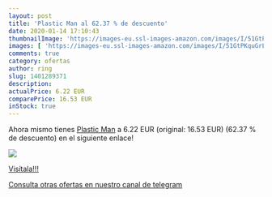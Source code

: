 ```yaml
---
layout: post
title: 'Plastic Man al 62.37 % de descuento'
date: 2020-01-14 17:10:43
thumbnailImage: 'https://images-eu.ssl-images-amazon.com/images/I/51GtPKquGrL._SL200_.jpg'
images: [ 'https://images-eu.ssl-images-amazon.com/images/I/51GtPKquGrL._SL200_.jpg' ]
comments: true
category: ofertas
author: ring
slug: 1401289371
description:
actualPrice: 6.22 EUR
comparePrice: 16.53 EUR
inStock: true
---
```


Ahora mismo tienes [Plastic Man](https://www.amazon.es/dp/1401289371/?tag=redken-21) a 6.22 EUR (original: 16.53 EUR) (62.37 %  de descuento) en el siguiente enlace!

[![](https://images-eu.ssl-images-amazon.com/images/I/51GtPKquGrL._SL200_.jpg)](https://www.amazon.es/dp/1401289371/?tag=redken-21)

[Visítala!!!](https://www.amazon.es/dp/1401289371/?tag=redken-21)

[Consulta otras ofertas en nuestro canal de telegram](https://t.me/s/ofertas25)
